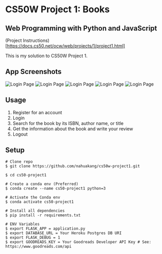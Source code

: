# CS50W Project 1: Books

## Web Programming with Python and JavaScript

(Project Instructions)[https://docs.cs50.net/ocw/web/projects/1/project1.html]

This is my solution to CS50W Project 1.

## App Screenshots
![Login Page](https://github.com/nahuakang/cs50w-project1/blob/master/static/login.png)
![Login Page](https://github.com/nahuakang/cs50w-project1/blob/master/static/register.png)
![Login Page](https://github.com/nahuakang/cs50w-project1/blob/master/static/index.png)
![Login Page](https://github.com/nahuakang/cs50w-project1/blob/master/static/search.png)
![Login Page](https://github.com/nahuakang/cs50w-project1/blob/master/static/book.png)

## Usage
1. Register for an account
2. Login
3. Search for the book by its ISBN, author name, or title
4. Get the information about the book and write your review
5. Logout

## Setup
```
# Clone repo
$ git clone https://github.com/nahuakang/cs50w-project1.git

$ cd cs50-project1

# Create a conda env (Preferred)
$ conda create --name cs50-project1 python=3

# Activate the Conda env
$ conda activate cs50-project1

# Install all dependencies
$ pip install -r requirements.txt

# ENV Variables
$ export FLASK_APP = application.py
$ export DATABASE_URL = Your Heroku Postgres DB URI
$ export FLASK_DEBUG = 1
$ export GOODREADS_KEY = Your Goodreads Developer API Key # See: https://www.goodreads.com/api
```
